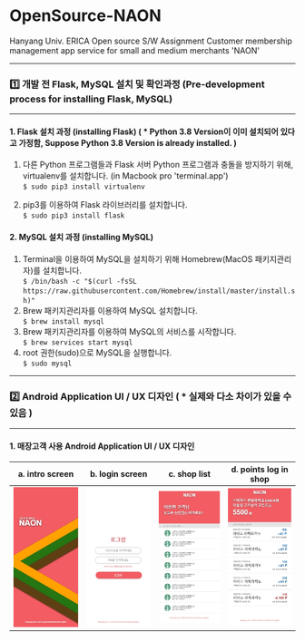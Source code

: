 # OpenSource-NAON  
Hanyang Univ. ERICA Open source S/W Assignment Customer membership management app service for small and medium merchants 'NAON'

---

### 1️⃣ 개발 전 Flask, MySQL 설치 및 확인과정 (Pre-development process for installing Flask, MySQL)  
---
#### 1. Flask 설치 과정 (installing Flask) ( * Python 3.8 Version이 이미 설치되어 있다고 가정함, Suppose Python 3.8 Version is already installed. )
  1. 다른 Python 프로그램들과 Flask 서버 Python 프로그램과 충돌을 방지하기 위해, virtualenv를 설치합니다. (in Macbook pro 'terminal.app')  
    ```
    $ sudo pip3 install virtualenv
    ```
    
  2. pip3를 이용하여 Flask 라이브러리를 설치합니다.  
    ```
    $ sudo pip3 install flask
    ```
#### 2. MySQL 설치 과정 (installing MySQL)
  1. Terminal을 이용하여 MySQL을 설치하기 위해 Homebrew(MacOS 패키지관리자)를 설치합니다.  
    ```
    $ /bin/bash -c "$(curl -fsSL https://raw.githubusercontent.com/Homebrew/install/master/install.sh)"
    ```
  2. Brew 패키지관리자를 이용하여 MySQL 설치합니다.  
    ```
    $ brew install mysql
    ```
  3. Brew 패키지관리자를 이용하여 MySQL의 서비스를 시작합니다.  
    ```
    $ brew services start mysql
    ```
  4. root 권한(sudo)으로 MySQL을 실행합니다.  
    ```
    $ sudo mysql
    ```

---

### 2️⃣ Android Application UI / UX 디자인 ( * 실제와 다소 차이가 있을 수 있음 )
---
#### 1. 매장고객 사용 Android Application UI / UX 디자인
  | a. intro screen | b. login screen | c. shop list | d. points log in shop |
  |----|----|----|----|
  |![cus_intro_screen](./Design%20File/고객%20-%20Intro.jpg)|![cus_login_screen](./Design%20File/고객%20-%20Login.jpg)|![cus_shop_list_screen](./Design%20File/고객%20-%20매장%20리스트.jpg)|![cus_points_log_screen](./Design%20File/고객%20-%20포인트%20적립%20및%20사용내역.jpg)|
